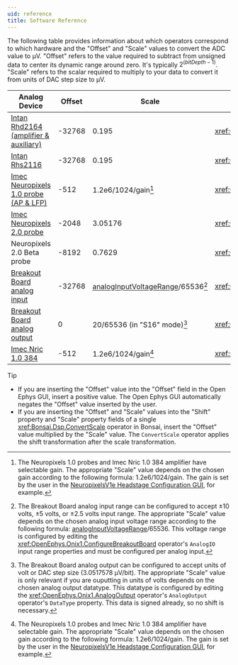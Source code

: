 ```yaml
---
uid: reference
title: Software Reference
---
```


The following table provides information about which operators correspond to which hardware and the "Offset" and "Scale"
values to convert the ADC value to μV. "Offset" refers to the value required to subtract from unsigned data to center
its dynamic range around zero. It's typically $2^{(bitDepth - 1)}$. "Scale" refers to the scalar required to multiply
to your data to convert it from units of DAC step size to μV.

<!--
- Column select (i.e. Alt+Shift on VS Code) can be extremely helpful for editing this table
- No white space allowed at end of table after pipe symbol (|) or else DocLinkChecker will complain
-->

| Analog Device                                                                                                               | Offset | Scale                                                                                                                   | Relevant Data Operator                        | Data Frame                                         | Relevant Hardware                                                                                                                    | Relevant Configuration Operator(s)                                                 |
|-----------------------------------------------------------------------------------------------------------------------------|--------|-------------------------------------------------------------------------------------------------------------------------|-----------------------------------------------|----------------------------------------------------|--------------------------------------------------------------------------------------------------------------------------------------|------------------------------------------------------------------------------------|
| [Intan Rhd2164 (amplifier & auxiliary)](https://intantech.com/files/Intan_RHD2164_datasheet.pdf)                            | -32768 | 0.195                                                                                                                   | <xref:OpenEphys.Onix1.Rhd2164Data>            | <xref:OpenEphys.Onix1.Rhd2164DataFrame>            | [Headstage 64](https://open-ephys.github.io/onix-docs/Hardware%20Guide/Headstages/headstage-64/index.html)                           | <xref:OpenEphys.Onix1.ConfigureHeadstage64>                                        |
| [Intan Rhs2116](https://intantech.com/files/Intan_RHS2116_datasheet.pdf)                                                    | -32768 | 0.195                                                                                                                   | <xref:OpenEphys.Onix1.Rhs2116Data>            | <xref:OpenEphys.Onix1.Rhs2116DataFrame>            | [Headstage Rhs2116](https://open-ephys.github.io/onix-docs/Hardware%20Guide/Headstages/headstage-rhs2116.html)                       | <xref:OpenEphys.Onix1.ConfigureHeadstageRhs2116>                                   |
| [Imec Neuropixels 1.0 probe (AP & LFP)](https://www.neuropixels.org/_files/ugd/328966_c5e4d31e8a974962b5eb8ec975408c9f.pdf) | -512   | 1.2e6/1024/gain[^1]                                                                                                     | <xref:OpenEphys.Onix1.NeuropixelsV1eData>     | <xref:OpenEphys.Onix1.NeuropixelsV1DataFrame>      | [Headstage Neuropixels V1e](https://open-ephys.github.io/onix-docs/Hardware%20Guide/Headstages/headstage-neuropix-1e.html)           | <xref:OpenEphys.Onix1.ConfigureNeuropixelsV1eHeadstage>                            |
| [Imec Neuropixels 2.0 probe](https://www.neuropixels.org/_files/ugd/328966_2b39661f072d405b8d284c3c73588bc6.pdf)            | -2048  | 3.05176                                                                                                                 | <xref:OpenEphys.Onix1.NeuropixelsV2eData>     | <xref:OpenEphys.Onix1.NeuropixelsV2eDataFrame>     | [Headstage Neuropixels V2e](https://open-ephys.github.io/onix-docs/Hardware%20Guide/Headstages/headstage-neuropix-2e.html)           | <xref:OpenEphys.Onix1.ConfigureNeuropixelsV2eHeadstage>                            |
| Neuropixels 2.0 Beta probe                                                                                                  | -8192  | 0.7629                                                                                                                  | <xref:OpenEphys.Onix1.NeuropixelsV2eBetaData> | <xref:OpenEphys.Onix1.NeuropixelsV2eBetaDataFrame> | [Headstage Neuropixels V2e Beta](https://open-ephys.github.io/onix-docs/Hardware%20Guide/Headstages/headstage-neuropix-2e-beta.html) | <xref:OpenEphys.Onix1.ConfigureNeuropixelsV2eBetaHeadstage>                        |
| [Breakout Board analog input](https://open-ephys.github.io/onix-docs/Hardware%20Guide/Breakout%20Board/index.html)          | -32768 | <span style="white-space: nowrap">[analogInputVoltageRange](xref:OpenEphys.Onix1.AnalogIOVoltageRange)/65536</span>[^2] | <xref:OpenEphys.Onix1.AnalogInput>            | <xref:OpenEphys.Onix1.AnalogInputDataFrame>        | [Breakout Board](https://open-ephys.github.io/onix-docs/Hardware%20Guide/Breakout%20Board/index.html)                                | <xref:OpenEphys.Onix1.ConfigureBreakoutBoard>                                      |
| [Breakout Board analog output](https://open-ephys.github.io/onix-docs/Hardware%20Guide/Breakout%20Board/index.html)         | 0      | 20/65536 (in "S16" mode)[^3]                                                                                            | <xref:OpenEphys.Onix1.AnalogOutput>           | -                                                  | [Breakout Board](https://open-ephys.github.io/onix-docs/Hardware%20Guide/Breakout%20Board/index.html)                                | <xref:OpenEphys.Onix1.ConfigureBreakoutBoard>, <xref:OpenEphys.Onix1.AnalogOutput> |
| [Imec Nric 1.0 384](https://www.neuropixels.org/_files/ugd/328966_c59e77054175456cb0c3ef82b32219c1.pdf)                     | -512   | 1.2e6/1024/gain[^1]                                                                                                     | <xref:OpenEphys.Onix1.Nric1384Data>           | <xref:OpenEphys.Onix1.Nric1384DataFrame>           | Headstage Nric1384                                                                                                                   | <xref:OpenEphys.Onix1.ConfigureHeadstageNric1384>                                  |

[^1]: The Neuropixels 1.0 probes and Imec Nric 1.0 384 amplifier have selectable gain. The appropriate "Scale" value
depends on the chosen gain according to the following formula: 1.2e6/1024/gain. The gain is set by the user in the
[NeuropixelsV1e Headstage Configuration GUI](xref:np1e_gui), for example.

[^2]: The Breakout Board analog input range can be configured to accept ±10 volts, ±5 volts, or ±2.5 volts input range.
The appropriate "Scale" value depends on the chosen analog input voltage range according to the following formula:
[analogInputVoltageRange](xref:OpenEphys.Onix1.AnalogIOVoltageRange)/65536. This voltage range is configured by editing
the <xref:OpenEphys.Onix1.ConfigureBreakoutBoard> operator's `AnalogIO` input range properties and must be configured per
analog input.

[^3]: The Breakout Board analog output can be configured to accept units of volt or DAC step size (3.0517578 μV/bit).
The appropriate "Scale" value is only relevant if you are ouputting in units of volts depends on the chosen analog
output datatype. This datatype is configured by editing the <xref:OpenEphys.Onix1.AnalogOutput> operator's
`AnalogOutput` operator's `DataType` property. This data is signed already, so no shift is necessary.

> [!TIP]
> - If you are inserting the "Offset" value into the "Offset" field in the Open Ephys GUI, insert a positive value.
>   The Open Ephys GUI automatically negates the "Offset" value inserted by the user. 
> - If you are inserting the "Offset" and "Scale" values into the "Shift" property and "Scale" property fields of a
>   single <xref:Bonsai.Dsp.ConvertScale> operator in Bonsai, insert the "Offset" value multiplied by the "Scale" value.
>   The `ConvertScale` operator applies the shift transformation after the scale transformation. 